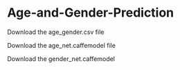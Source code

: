 # Age-and-Gender-Prediction
Download the age_gender.csv file 

Download the age_net.caffemodel file

Download the gender_net.caffemodel
